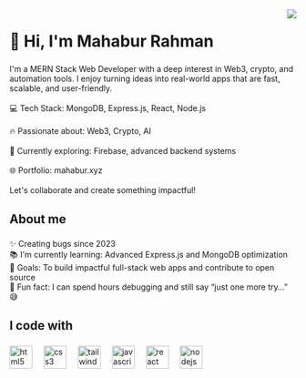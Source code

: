 <img align="right" src="https://visitor-badge.laobi.icu/badge?page_id=mahabur-rahman21.mahabur-rahman21">
<h1 align="left">👋 Hi, I'm Mahabur Rahman</h1>

###

<p align="left">I'm a MERN Stack Web Developer with a deep interest in Web3, crypto, and automation tools. I enjoy turning ideas into real-world apps that are fast, scalable, and user-friendly.<br><br>💻 Tech Stack: MongoDB, Express.js, React, Node.js<br><br>🔥 Passionate about: Web3, Crypto, AI<br><br>🚀 Currently exploring: Firebase, advanced backend systems<br><br>🌐 Portfolio: mahabur.xyz<br><br>Let's collaborate and create something impactful!</p>

###

<h2 align="left">About me</h2>

###

<p align="left">✨ Creating bugs since 2023<br>📚 I'm currently learning: Advanced Express.js and MongoDB optimization<br>🎯 Goals: To build impactful full-stack web apps and contribute to open source<br>🎲 Fun fact: I can spend hours debugging and still say “just one more try…” 😅</p>

###

<h2 align="left">I code with</h2>

###

<div align="left">
  <img src="https://cdn.jsdelivr.net/gh/devicons/devicon/icons/html5/html5-original.svg" height="40" alt="html5 logo"  />
  <img width="12" />
  <img src="https://cdn.jsdelivr.net/gh/devicons/devicon/icons/css3/css3-original.svg" height="40" alt="css3 logo"  />
  <img width="12" />
  <img src="https://skillicons.dev/icons?i=tailwind" height="40" alt="tailwindcss logo"  />
  <img width="12" />
  <img src="https://cdn.jsdelivr.net/gh/devicons/devicon/icons/javascript/javascript-original.svg" height="40" alt="javascript logo"  />
  <img width="12" />
  <img src="https://cdn.jsdelivr.net/gh/devicons/devicon/icons/react/react-original.svg" height="40" alt="react logo"  />
  <img width="12" />
  <img src="https://skillicons.dev/icons?i=nodejs" height="40" alt="nodejs logo"  />
</div>

###
